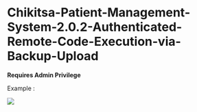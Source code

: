 # Chikitsa-Patient-Management-System-2.0.2-Authenticated-Remote-Code-Execution-via-Backup-Upload

**Requires Admin Privilege**

Example : 

![](https://github.com/0z09e/Chikitsa-Patient-Management-System-2.0.2-Authenticated-Remote-Code-Execution-via-Backup-Upload/raw/main/img/image.png)
